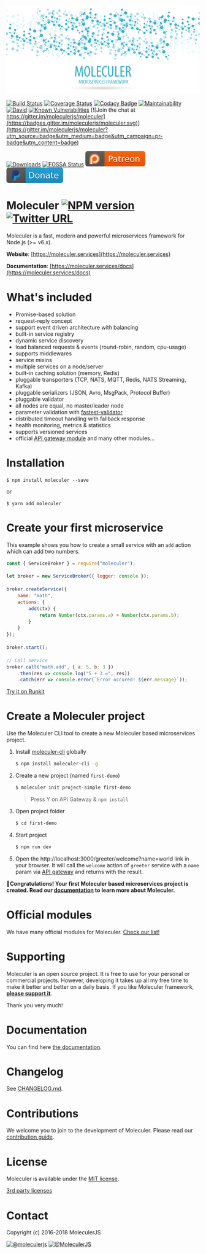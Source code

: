 ![Moleculer logo](docs/assets/logo.png)

[![Build Status](https://travis-ci.org/moleculerjs/moleculer.svg?branch=master)](https://travis-ci.org/moleculerjs/moleculer)
[![Coverage Status](https://coveralls.io/repos/github/moleculerjs/moleculer/badge.svg?branch=master)](https://coveralls.io/github/moleculerjs/moleculer?branch=master)
[![Codacy Badge](https://api.codacy.com/project/badge/Grade/ec4dab24e4ea4c1eb0d1590f12c81a46)](https://www.codacy.com/app/mereg-norbert/moleculer?utm_source=github.com&amp;utm_medium=referral&amp;utm_content=moleculerjs/moleculer&amp;utm_campaign=Badge_Grade)
[![Maintainability](https://api.codeclimate.com/v1/badges/05ef990fe1ccb3e56067/maintainability)](https://codeclimate.com/github/moleculerjs/moleculer/maintainability)
[![David](https://img.shields.io/david/moleculerjs/moleculer.svg)](https://david-dm.org/moleculerjs/moleculer)
[![Known Vulnerabilities](https://snyk.io/test/github/moleculerjs/moleculer/badge.svg)](https://snyk.io/test/github/moleculerjs/moleculer)
[![Join the chat at https://gitter.im/moleculerjs/moleculer](https://badges.gitter.im/moleculerjs/moleculer.svg)](https://gitter.im/moleculerjs/moleculer?utm_source=badge&utm_medium=badge&utm_campaign=pr-badge&utm_content=badge)

[![Downloads](https://img.shields.io/npm/dm/moleculer.svg)](https://www.npmjs.com/package/moleculer)
[![FOSSA Status](https://app.fossa.io/api/projects/git%2Bgithub.com%2Fmoleculerjs%2Fmoleculer.svg?type=shield)](https://app.fossa.io/projects/git%2Bgithub.com%2Fmoleculerjs%2Fmoleculer?ref=badge_shield)
[![Patreon](docs/assets/patreon.svg)][patreon] [![PayPal](docs/assets/paypal_donate.svg)][paypal]

# Moleculer [![NPM version](https://img.shields.io/npm/v/moleculer.svg)](https://www.npmjs.com/package/moleculer) [![Twitter URL](https://img.shields.io/twitter/url/http/shields.io.svg?style=social&logo=twitter)](https://twitter.com/intent/tweet?text=Moleculer%20is%20a%20modern%20microservices%20framework%20for%20Node.js&url=https://github.com/moleculerjs/moleculer&via=MoleculerJS&hashtags=nodejs,javascript,microservices)


Moleculer is a fast, modern and powerful microservices framework for Node.js (>= v6.x).
<!--
![](https://img.shields.io/badge/performance-%2B50%25-brightgreen.svg)
![](https://img.shields.io/badge/performance-%2B5%25-green.svg)
![](https://img.shields.io/badge/performance---10%25-yellow.svg)
![](https://img.shields.io/badge/performance---42%25-red.svg)
-->

**Website**: [https://moleculer.services](https://moleculer.services)

**Documentation**: [https://moleculer.services/docs](https://moleculer.services/docs)

# What's included

- Promise-based solution
- request-reply concept
- support event driven architecture with balancing
- built-in service registry
- dynamic service discovery
- load balanced requests & events (round-robin, random, cpu-usage)
- supports middlewares
- service mixins
- multiple services on a node/server
- built-in caching solution (memory, Redis)
- pluggable transporters (TCP, NATS, MQTT, Redis, NATS Streaming, Kafka)
- pluggable serializers (JSON, Avro, MsgPack, Protocol Buffer)
- pluggable validator
- all nodes are equal, no master/leader node
- parameter validation with [fastest-validator](https://github.com/icebob/fastest-validator)
- distributed timeout handling with fallback response
- health monitoring, metrics & statistics
- supports versioned services
- official [API gateway module](https://github.com/moleculerjs/moleculer-web) and many other modules...

# Installation
```
$ npm install moleculer --save
```
or
```
$ yarn add moleculer
```

# Create your first microservice
This example shows you how to create a small service with an `add` action which can add two numbers.
```js
const { ServiceBroker } = require("moleculer");

let broker = new ServiceBroker({ logger: console });

broker.createService({
    name: "math",
    actions: {
        add(ctx) {
            return Number(ctx.params.a) + Number(ctx.params.b);
        }
    }
});

broker.start();

// Call service
broker.call("math.add", { a: 5, b: 3 })
    .then(res => console.log("5 + 3 =", res))
    .catch(err => console.error(`Error occured! ${err.message}`));
```
[Try it on Runkit](https://runkit.com/icebob/moleculer-quick-example)

# Create a Moleculer project
Use the Moleculer CLI tool to create a new Moleculer based microservices project.

1. Install [moleculer-cli](https://github.com/moleculerjs/moleculer-cli) globally
    ```bash
    $ npm install moleculer-cli -g
    ```
2. Create a new project (named `first-demo`)
    ```bash
    $ moleculer init project-simple first-demo
    ```
    > Press Y on API Gateway & `npm install`
    
3. Open project folder
    ```bash
    $ cd first-demo
    ```
    
4. Start project
    ```bash
    $ npm run dev
    ```
5. Open the http://localhost:3000/greeter/welcome?name=world link in your browser. It will call the `welcome` action of `greeter` service with a `name` param via [API gateway](https://github.com/moleculerjs/moleculer-web) and returns with the result.

:tada:**Congratulations! Your first Moleculer based microservices project is created. Read our [documentation](https://moleculer.services/docs) to learn more about Moleculer.**

# Official modules
We have many official modules for Moleculer. [Check our list!](https://moleculer.services/0.12/docs/modules.html)

# Supporting
Moleculer is an open source project. It is free to use for your personal or commercial projects. However, developing it takes up all my free time to make it better and better on a daily basis. If you like Moleculer framework, **[please support it][patreon]**. 

Thank you very much!

# Documentation
You can find here [the documentation](https://moleculer.services/docs).

# Changelog
See [CHANGELOG.md](CHANGELOG.md).

# Contributions
We welcome you to join to the development of Moleculer. Please read our [contribution guide](http://moleculer.services/docs/contributing.html).

# License
Moleculer is available under the [MIT license](https://tldrlegal.com/license/mit-license).

[3rd party licenses](https://app.fossa.io/reports/09fc5b4f-d321-4f68-b859-8c61fe3eb6dc)

# Contact
Copyright (c) 2016-2018 MoleculerJS

[![@moleculerjs](https://img.shields.io/badge/github-moleculerjs-green.svg)](https://github.com/moleculerjs) [![@MoleculerJS](https://img.shields.io/badge/twitter-MoleculerJS-blue.svg)](https://twitter.com/MoleculerJS)

[paypal]: https://paypal.me/meregnorbert/50usd
[patreon]: https://www.patreon.com/bePatron?u=6245171
